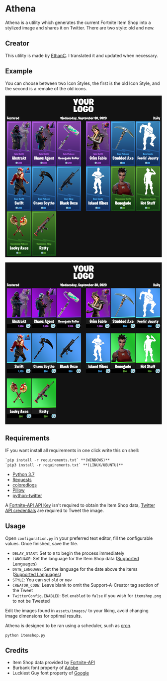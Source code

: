 # Athena

Athena is a utility which generates the current Fortnite Item Shop into a stylized image and shares it on Twitter.
There are two style: old and new.

## Creator

This utility is made by [EthanC](www.github.com/EthanC). I translated it and updated when necessary.

## Example

You can choose between two Icon Styles, the first is the old Icon Style, and the second is a remake of the old icons.

<p align="center">
    <img src="https://github.com/MyNameIsDark01/Athena/blob/master/old.png" width="650px" draggable="false">
</p>

<p align="center">
    <img src="https://github.com/MyNameIsDark01/Athena/blob/master/new.png" width="650px" draggable="false">
</p>

## Requirements

IF you want install all requirements in one click write this on shell:

    `pip install -r requirements.txt` **(WINDOWS)**
    `pip3 install -r requirements.txt` **(LINUX/UBUNTU)**

- [Python 3.7](https://www.python.org/downloads/)
- [Requests](http://docs.python-requests.org/en/master/user/install/)
- [coloredlogs](https://pypi.org/project/coloredlogs/)
- [Pillow](https://pillow.readthedocs.io/en/stable/installation.html#basic-installation)
- [python-twitter](https://github.com/bear/python-twitter#installing)

A [Fortnite-API API Key](https://fortnite-api.com/profile) isn't required to obtain the Item Shop data, [Twitter API credentials](https://developer.twitter.com/en/apps) are required to Tweet the image.

## Usage

Open `configuration.py` in your preferred text editor, fill the configurable values. Once finished, save the file.

- `DELAY_START`: Set to `0` to begin the process immediately
- `LANGUAGE`: Set the language for the Item Shop data ([Supported Languages](https://fortnite-api.com/documentation))
- `DATE_LANGUAGE`: Set the language for the date above the items ([Supported Languages](https://py-googletrans.readthedocs.io/en/latest/#googletrans-languages))
- `STYLE`: You can set `old` or `new`
- `CREATOR_CODE`: Leave blank to omit the Support-A-Creator tag section of the Tweet
- `TwitterConfig.ENABLED`: Set `enabled` to `false` if you wish for `itemshop.png` to not be Tweeted

Edit the images found in `assets/images/` to your liking, avoid changing image dimensions for optimal results.

Athena is designed to be ran using a scheduler, such as [cron](https://en.wikipedia.org/wiki/Cron).

```
python itemshop.py
```

## Credits

- Item Shop data provided by [Fortnite-API](https://fortnite-api.com/)
- Burbank font property of [Adobe](https://fonts.adobe.com/fonts/burbank)
- Luckiest Guy font property of [Google](https://fonts.google.com/specimen/Luckiest+Guy)
